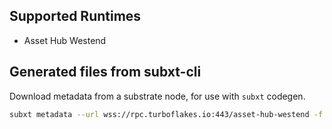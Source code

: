 ## Supported Runtimes
  - Asset Hub Westend

## Generated files from subxt-cli

Download metadata from a substrate node, for use with `subxt` codegen.

```bash
subxt metadata --url wss://rpc.turboflakes.io:443/asset-hub-westend -f bytes > asset_hub_westend/artifacts/metadata/asset_hub_westend_metadata.scale
```